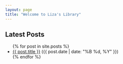 ```yaml
---
layout: page
title: "Welcome to Liza's Library"
---
```


<h2>Latest Posts</h2>
<ul>
  {% for post in site.posts %}
    <li>
      <a href="{{ post.url }}">{{ post.title }}</a> 
      <span>({{ post.date | date: "%B %d, %Y" }})</span>
    </li>
  {% endfor %}
</ul>


